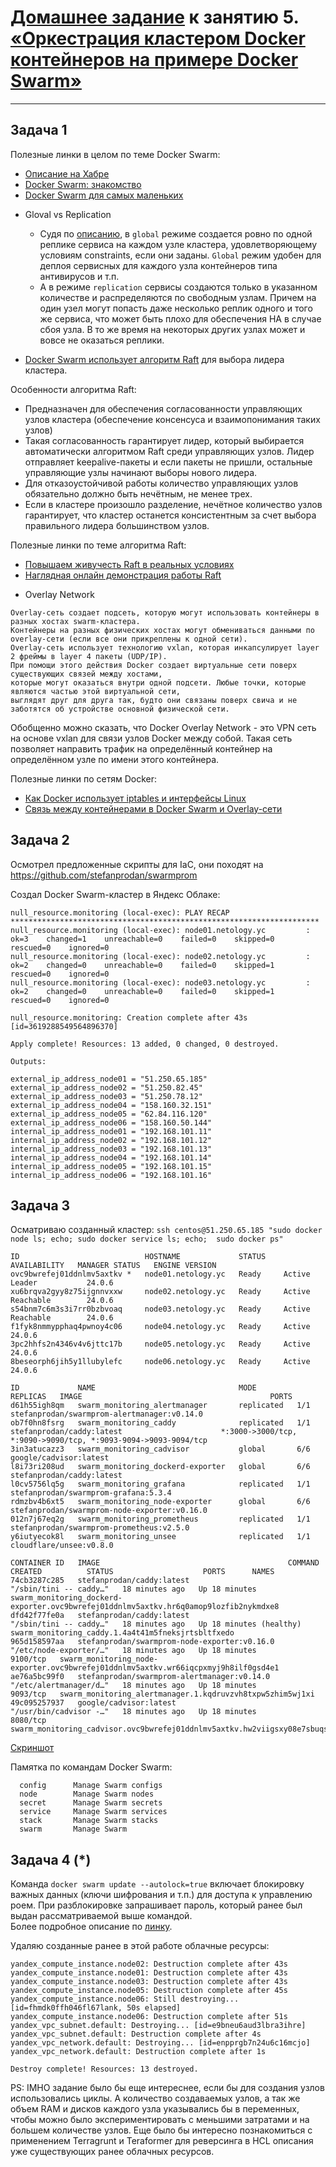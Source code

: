 # [Домашнее задание](https://github.com/a-prokopyev-resume/virt-homeworks/tree/virt-11/05-virt-05-docker-swarm) к занятию 5. [«Оркестрация кластером Docker контейнеров на примере Docker Swarm»](https://netology.ru/profile/program/virtd-27/lessons/274659/lesson_items/1471815)---## Задача 1Полезные линки в целом по теме Docker Swarm:* [Описание на Хабре](https://habr.com/ru/companies/redmadrobot/articles/318866/)* [Docker Swarm: знакомство](https://rebrainme.com/blog/docker/docker-swarm-znakomstvo/)* [Docker Swarm для самых маленьких](https://habr.com/ru/articles/659813/)- Gloval vs Replication  - Судя по [описанию](https://stackoverflow.com/questions/60904020/docker-swarm-difference-between-replicated-and-global-services),в `global` режиме создается ровно по одной реплике сервиса на каждом узле кластера, удовлетворяющему условиям constraints, если они заданы.`Global` режим удобен для деплоя сервисных для каждого узла контейнеров типа антивирусов и т.п.  - А в режиме `replication` сервисы создаются только в указанном количестве и распределяются по свободным узлам. Причем на один узел могут попасть даже несколько реплик одного и того же сервиса, что может быть плохо для обеспечения HA в случае сбоя узла.В то же время на некоторых других узлах может и вовсе не оказаться реплики. - [Docker Swarm использует алгоритм Raft](https://raft.github.io/) для  выбора лидера кластера.Особенности алгоритма Raft:  - Предназначен для обеспечения согласованности управляющих узлов кластера (обеспечение консенсуса и взаимопонимания таких узлов)  - Такая согласованность гарантирует лидер, который выбирается автоматически алгоритмом Raft среди управляющих узлов. Лидер отправляет keepalive-пакеты и если пакеты не пришли, остальные управляющие узлы начинают выборы нового лидера.  - Для отказоустойчивой работы количество управляющих узлов обязательно должно быть нечётным, не менее трех.  - Если в кластере произошло разделение, нечётное количество узлов гарантирует, что кластер останется консистентным за счет выбора правильного лидера большинством узлов. Полезные линки по теме алгоритма Raft:* [Повышаем живучесть Raft в реальных условиях](https://habr.com/ru/companies/vk/articles/713634/)* [Наглядная онлайн демонстрация работы Raft](http://thesecretlivesofdata.com/raft/)- Overlay Network```Overlay-сеть создает подсеть, которую могут использовать контейнеры в разных хостах swarm-кластера. Контейнеры на разных физических хостах могут обмениваться данными по overlay-сети (если все они прикреплены к одной сети).Overlay-сеть использует технологию vxlan, которая инкапсулирует layer 2 фреймы в layer 4 пакеты (UDP/IP). При помощи этого действия Docker создает виртуальные сети поверх существующих связей между хостами, которые могут оказаться внутри одной подсети. Любые точки, которые являются частью этой виртуальной сети, выглядят друг для друга так, будто они связаны поверх свича и не заботятся об устройстве основной физической сети.```Обобщенно можно сказать, что Docker Overlay Network - это VPN сеть на основе vxlan для связи узлов Docker между собой.Такая сеть позволяет направить трафик на определённый контейнер на определённом узле по имени этого контейнера.Полезные линки по сетям Docker:* [Как Docker использует iptables и интерфейсы Linux](https://habr.com/ru/articles/333874/)* [Связь между контейнерами в Docker Swarm и Overlay-сети](https://habr.com/ru/articles/334004/)## Задача 2Осмотрел предложенные скрипты для IaC, они походят на https://github.com/stefanprodan/swarmprom Создал Docker Swarm-кластер в Яндекс Облаке:```null_resource.monitoring (local-exec): PLAY RECAP *********************************************************************null_resource.monitoring (local-exec): node01.netology.yc         : ok=3    changed=1    unreachable=0    failed=0    skipped=0    rescued=0    ignored=0null_resource.monitoring (local-exec): node02.netology.yc         : ok=2    changed=0    unreachable=0    failed=0    skipped=1    rescued=0    ignored=0null_resource.monitoring (local-exec): node03.netology.yc         : ok=2    changed=0    unreachable=0    failed=0    skipped=1    rescued=0    ignored=0null_resource.monitoring: Creation complete after 43s [id=3619288549564896370]Apply complete! Resources: 13 added, 0 changed, 0 destroyed.Outputs:external_ip_address_node01 = "51.250.65.185"external_ip_address_node02 = "51.250.82.45"external_ip_address_node03 = "51.250.78.12"external_ip_address_node04 = "158.160.32.151"external_ip_address_node05 = "62.84.116.120"external_ip_address_node06 = "158.160.50.144"internal_ip_address_node01 = "192.168.101.11"internal_ip_address_node02 = "192.168.101.12"internal_ip_address_node03 = "192.168.101.13"internal_ip_address_node04 = "192.168.101.14"internal_ip_address_node05 = "192.168.101.15"internal_ip_address_node06 = "192.168.101.16"```## Задача 3Осматриваю созданный кластер: `ssh centos@51.250.65.185 "sudo docker node ls; echo; sudo docker service ls; echo;  sudo docker ps"````ID                            HOSTNAME             STATUS    AVAILABILITY   MANAGER STATUS   ENGINE VERSIONovc9bwrefej01ddnlmv5axtkv *   node01.netology.yc   Ready     Active         Leader           24.0.6xu6brqva2gyy8z75ijgnnvxxw     node02.netology.yc   Ready     Active         Reachable        24.0.6s54bnm7c6m3s3i7rr0bzbvoaq     node03.netology.yc   Ready     Active         Reachable        24.0.6f1fyk8nmmypphaq4pwnoy4c06     node04.netology.yc   Ready     Active                          24.0.63pc2hhfs2n4346v4v6jttc17b     node05.netology.yc   Ready     Active                          24.0.68beseorph6jih5y1llubylefc     node06.netology.yc   Ready     Active                          24.0.6ID             NAME                                MODE         REPLICAS   IMAGE                                          PORTSd61h55igh8qm   swarm_monitoring_alertmanager       replicated   1/1        stefanprodan/swarmprom-alertmanager:v0.14.0    ob7f0hn8fsrg   swarm_monitoring_caddy              replicated   1/1        stefanprodan/caddy:latest                      *:3000->3000/tcp, *:9090->9090/tcp, *:9093-9094->9093-9094/tcp3in3atucazz3   swarm_monitoring_cadvisor           global       6/6        google/cadvisor:latest                         l8i73ri208ud   swarm_monitoring_dockerd-exporter   global       6/6        stefanprodan/caddy:latest                      l0cv5756lq5g   swarm_monitoring_grafana            replicated   1/1        stefanprodan/swarmprom-grafana:5.3.4           rdmzbv4b6xt5   swarm_monitoring_node-exporter      global       6/6        stefanprodan/swarmprom-node-exporter:v0.16.0   012n7j67eq2g   swarm_monitoring_prometheus         replicated   1/1        stefanprodan/swarmprom-prometheus:v2.5.0       y6iutyecok8l   swarm_monitoring_unsee              replicated   1/1        cloudflare/unsee:v0.8.0     CONTAINER ID   IMAGE                                          COMMAND                  CREATED          STATUS                    PORTS      NAMES74cb3287c285   stefanprodan/caddy:latest                      "/sbin/tini -- caddy…"   18 minutes ago   Up 18 minutes                        swarm_monitoring_dockerd-exporter.ovc9bwrefej01ddnlmv5axtkv.hr6q0amop9lozfib2nykmdxe8dfd42f77fe0a   stefanprodan/caddy:latest                      "/sbin/tini -- caddy…"   18 minutes ago   Up 18 minutes (healthy)              swarm_monitoring_caddy.1.4a4t41m5fneksjrtsbltfxedo965d158597aa   stefanprodan/swarmprom-node-exporter:v0.16.0   "/etc/node-exporter/…"   18 minutes ago   Up 18 minutes             9100/tcp   swarm_monitoring_node-exporter.ovc9bwrefej01ddnlmv5axtkv.wr66iqcpxmyj9h8ilf0gsd4e1ae76a5bc99f0   stefanprodan/swarmprom-alertmanager:v0.14.0    "/etc/alertmanager/d…"   18 minutes ago   Up 18 minutes             9093/tcp   swarm_monitoring_alertmanager.1.kqdruvzvh8txpw5zhim5wj1xi49c095257937   google/cadvisor:latest                         "/usr/bin/cadvisor -…"   18 minutes ago   Up 18 minutes             8080/tcp   swarm_monitoring_cadvisor.ovc9bwrefej01ddnlmv5axtkv.hw2viigsxy08e7sbuqsfnk47k```[Скриншот](images/docker_swarm.jpg)Памятка по командам Docker Swarm:```  config      Manage Swarm configs  node        Manage Swarm nodes  secret      Manage Swarm secrets  service     Manage Swarm services  stack       Manage Swarm stacks  swarm       Manage Swarm```## Задача 4 (*)Команда `docker swarm update --autolock=true` включает блокировку важных данных (ключи шифрования и т.п.) для доступа к управлению роем. При разблокировке запрашивает пароль, который ранее был выдан рассматриваемой выше командой.   Более подробное описание по [линку](https://runebook.dev/ru/docs/docker/engine/swarm/swarm_manager_locking/index).Удаляю созданные ранее в этой работе облачные ресурсы:```yandex_compute_instance.node02: Destruction complete after 43syandex_compute_instance.node01: Destruction complete after 43syandex_compute_instance.node03: Destruction complete after 43syandex_compute_instance.node05: Destruction complete after 45syandex_compute_instance.node06: Still destroying... [id=fhmdk0ffh046fl67lank, 50s elapsed]yandex_compute_instance.node06: Destruction complete after 51syandex_vpc_subnet.default: Destroying... [id=e9bneu6aud3lbra3ihre]yandex_vpc_subnet.default: Destruction complete after 4syandex_vpc_network.default: Destroying... [id=enpprgb7n24u6c16mcjo]yandex_vpc_network.default: Destruction complete after 1sDestroy complete! Resources: 13 destroyed.```PS: IMHO задание было бы еще интереснее, если бы для создания узлов использовались циклы. А количество создаваемых узлов, а так же объем RAM и дисков каждого узла указывались бы в переменных, чтобы можно было экспериментировать с меньшими затратами и на большем количестве узлов. Еще было бы интересно познакомиться с применением Terragrunt и Teraformer для реверсинга в HCL описания уже существующих ранее облачных ресурсов.  